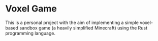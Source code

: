 # Voxel Game

This is a personal project with the aim of implementing a simple voxel-based sandbox game (a heavily simplified Minecraft) using the Rust programming language.